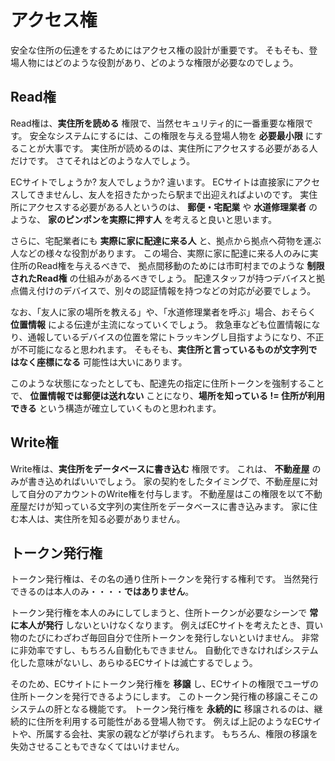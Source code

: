 # アクセス権

安全な住所の伝達をするためにはアクセス権の設計が重要です。
そもそも、登場人物にはどのような役割があり、どのような権限が必要なのでしょう。

## Read権

Read権は、**実住所を読める** 権限で、当然セキュリティ的に一番重要な権限です。
安全なシステムにするには、この権限を与える登場人物を **必要最小限** にすることが大事です。
実住所が読めるのは、実住所にアクセスする必要がある人だけです。
さてそれはどのような人でしょう。

ECサイトでしょうか? 友人でしょうか? 違います。
ECサイトは直接家にアクセスしてきませんし、友人を招きたかったら駅まで出迎えればよいのです。
実住所にアクセスする必要がある人というのは、 **郵便・宅配業** や **水道修理業者** のような、
 **家のピンポンを実際に押す人** を考えると良いと思います。

さらに、宅配業者にも **実際に家に配達に来る人** と、拠点から拠点へ荷物を運ぶ人などの様々な役割があります。
この場合、実際に家に配達に来る人のみに実住所のRead権を与えるべきで、
拠点間移動のためには市町村までのような **制限されたRead権** の仕組みがあるべきでしょう。
配達スタッフが持つデバイスと拠点備え付けのデバイスで、別々の認証情報を持つなどの対応が必要でしょう。

なお、「友人に家の場所を教える」や、「水道修理業者を呼ぶ」場合、おそらく **位置情報** による伝達が主流になっていくでしょう。
救急車なども位置情報になり、通報しているデバイスの位置を常にトラッキングし目指すようになり、不正が不可能になると思われます。
そもそも、**実住所と言っているものが文字列ではなく座標になる** 可能性は大いにあります。

このような状態になったとしても、配達先の指定に住所トークンを強制することで、
**位置情報では郵便は送れない** ことになり、**場所を知っている != 住所が利用できる** という構造が確立していくものと思われます。

## Write権

Write権は、**実住所をデータベースに書き込む** 権限です。
これは、 **不動産屋** のみが書き込めればいいでしょう。
家の契約をしたタイミングで、不動産屋に対して自分のアカウントのWrite権を付与します。
不動産屋はこの権限を以て不動産屋だけが知っている文字列の実住所をデータベースに書き込みます。
家に住む本人は、実住所を知る必要がありません。

## トークン発行権

トークン発行権は、その名の通り住所トークンを発行する権利です。
当然発行できるのは本人のみ・・・・**ではありません**。

トークン発行権を本人のみにしてしまうと、住所トークンが必要なシーンで **常に本人が発行** しないといけなくなります。
例えばECサイトを考えたとき、買い物のたびにわざわざ毎回自分で住所トークンを発行しないといけません。
非常に非効率ですし、もちろん自動化もできません。
自動化できなければシステム化した意味がないし、あらゆるECサイトは滅亡するでしょう。

そのため、ECサイトにトークン発行権を **移譲** し、ECサイトの権限でユーザの住所トークンを発行できるようにします。
このトークン発行権の移譲こそこのシステムの肝となる機能です。
トークン発行権を **永続的に** 移譲されるのは、継続的に住所を利用する可能性がある登場人物です。
例えば上記のようなECサイトや、所属する会社、実家の親などが挙げられます。
もちろん、権限の移譲を失効させることもできなくてはいけません。
